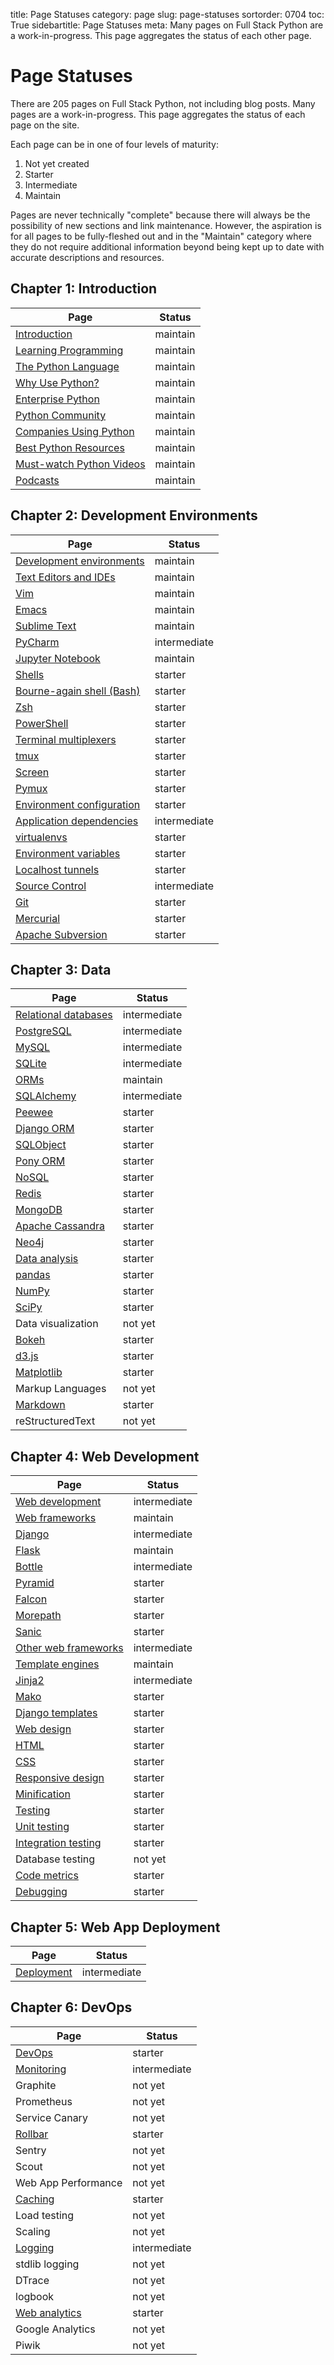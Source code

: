 title: Page Statuses
category: page
slug: page-statuses
sortorder: 0704
toc: True
sidebartitle: Page Statuses
meta: Many pages on Full Stack Python are a work-in-progress. This page aggregates the status of each other page.


# Page Statuses
There are 205 pages on Full Stack Python, not including blog posts. Many 
pages are a work-in-progress. This page aggregates the status of each page 
on the site.

Each page can be in one of four levels of maturity:

1. Not yet created
2. Starter
3. Intermediate
4. Maintain

Pages are never technically "complete" because there will always be
the possibility of new sections and link maintenance. However, the
aspiration is for all pages to be fully-fleshed out and in the "Maintain"
category where they do not require additional information beyond being
kept up to date with accurate descriptions and resources.


## Chapter 1: Introduction
|Page                                                     | Status       |
|---------------------------------------------------------|--------------|
|[Introduction](/introduction.html)                       | maintain     |
|[Learning Programming](/learning-programming.html)       | maintain     |
|[The Python Language](/python-programming-language.html) | maintain     |
|[Why Use Python?](/why-use-python.html)                  | maintain     |
|[Enterprise Python](/enterprise-python.html)             | maintain     |
|[Python Community](/python-community.html)               | maintain     |
|[Companies Using Python](/companies-using-python.html)   | maintain     |
|[Best Python Resources](/best-python-resources.html)     | maintain     |
|[Must-watch Python Videos](/best-python-videos.html)     | maintain     |
|[Podcasts](/best-python-podcasts.html)                   | maintain     |


## Chapter 2: Development Environments
|Page                                                          | Status       |
|--------------------------------------------------------------|--------------|
|[Development environments](/development-environments.html)    | maintain     |
|[Text Editors and IDEs](/text-editors-ides.html)              | maintain     |
|[Vim](/vim.html)                                              | maintain     |
|[Emacs](/emacs.html)                                          | maintain     |
|[Sublime Text](/sublime-text.html)                            | maintain     |
|[PyCharm](/pycharm.html)                                      | intermediate |
|[Jupyter Notebook](/jupyter-notebook.html)                    | maintain     |
|[Shells](/shells.html)                                        | starter      | 
|[Bourne-again shell (Bash)](/bourne-again-shell-bash.html)    | starter      | 
|[Zsh](/zsh-shell.html)                                        | starter      | 
|[PowerShell](/powershell.html)                                | starter      | 
|[Terminal multiplexers](/terminal-multiplexers.html)          | starter      |
|[tmux](/tmux.html)                                            | starter      |
|[Screen](/screen.html)                                        | starter      |
|[Pymux](/pymux.html)                                          | starter      |
|[Environment configuration](/environment-configuration.html)  | starter      |
|[Application dependencies](/application-dependencies.html)    | intermediate |
|[virtualenvs](/virtual-environments-virtualenvs-venvs.html)   | starter      |
|[Environment variables](/environment-variables.html)          | starter      |
|[Localhost tunnels](/localhost-tunnels.html)                  | starter      |
|[Source Control](/source-control.html)                        | intermediate |
|[Git](/git.html)                                              | starter      |
|[Mercurial](/mercurial.html)                                  | starter      |
|[Apache Subversion](/apache-subversion.html)                  | starter      |


## Chapter 3: Data
|Page                                                       | Status       |
|-----------------------------------------------------------|--------------|
|[Relational databases](/databases.html)                    | intermediate |
|[PostgreSQL](/postgresql.html)                             | intermediate |
|[MySQL](/mysql.html)                                       | intermediate |
|[SQLite](/sqlite.html)                                     | intermediate |
|[ORMs](/object-relational-mappers-orms.html)               | maintain     |
|[SQLAlchemy](/sqlalchemy.html)                             | intermediate |
|[Peewee](/peewee.html)                                     | starter      |
|[Django ORM](/django-orm.html)                             | starter      |
|[SQLObject](/sqlobject.html)                               | starter      |
|[Pony ORM](/pony-orm.html)                                 | starter      |
|[NoSQL](/no-sql-datastore.html)                            | starter      |
|[Redis](/redis.html)                                       | starter      |
|[MongoDB](/mongodb.html)                                   | starter      |
|[Apache Cassandra](/apache-cassandra.html)                 | starter      |
|[Neo4j](/neo4j.html)                                       | starter      |
|[Data analysis](/data-analysis.html)                       | starter      |
|[pandas](/pandas.html)                                     | starter      |
|[NumPy](/numpy.html)                                       | starter      |
|[SciPy](/scipy.html)                                       | starter      |
|Data visualization                                         | not yet      |
|[Bokeh](/bokeh.html)                                       | starter      |
|[d3.js](d3-js.html)                                        | starter      |
|[Matplotlib](matplotlib.html)                              | starter      |
|Markup Languages                                           | not yet      |
|[Markdown](/markdown.html)                                 | starter      |
|reStructuredText                                           | not yet      |


## Chapter 4: Web Development
|Page                                                       | Status       |
|-----------------------------------------------------------|--------------|
|[Web development](/web-development.html)                   | intermediate |
|[Web frameworks](/web-frameworks.html)                     | maintain     |
|[Django](/django.html)                                     | intermediate |
|[Flask](/flask.html)                                       | maintain     |
|[Bottle](/bottle.html)                                     | intermediate |
|[Pyramid](/pyramid.html)                                   | starter      |
|[Falcon](/falcon.html)                                     | starter      |
|[Morepath](/morepath.html)                                 | starter      |
|[Sanic](/sanic.html)                                       | starter      |
|[Other web frameworks](/other-web-frameworks.html)         | intermediate |
|[Template engines](/template-engines.html)                 | maintain     |
|[Jinja2](/jinja2.html)                                     | intermediate |
|[Mako](/mako.html)                                         | starter      |
|[Django templates](/django-templates.html)                 | starter      |
|[Web design](/web-design.html)                             | starter      |
|[HTML](/hypertext-markup-language-html.html)               | starter      |
|[CSS](/cascading-style-sheets.html)                        | starter      |
|[Responsive design](/responsive-design.html)               | starter      |
|[Minification](/minification.html)                         | starter      |
|[Testing](/testing.html)                                   | starter      |
|[Unit testing](/unit-testing.html)                         | starter      |
|[Integration testing](/integration-testing.html)           | starter      |
|Database testing                                           | not yet      |
|[Code metrics](/code-metrics.html)                         | starter      |
|[Debugging](/debugging.html)                               | starter      |


## Chapter 5: Web App Deployment
|Page                                                        | Status       |
|------------------------------------------------------------|--------------|
|[Deployment](/deployment.html)                              | intermediate |


## Chapter 6: DevOps
|Page                                                        | Status       |
|------------------------------------------------------------|--------------|
|[DevOps](/devops.html)                                      | starter      |
|[Monitoring](/monitoring.html)                              | intermediate |
|Graphite                                                    | not yet      |
|Prometheus                                                  | not yet      |
|Service Canary                                              | not yet      |
|[Rollbar](/rollbar.html)                                    | starter      |
|Sentry                                                      | not yet      |
|Scout                                                       | not yet      |
|Web App Performance                                         | not yet      |
|[Caching](/caching.html)                                    | starter      |
|Load testing                                                | not yet      |
|Scaling                                                     | not yet      |
|[Logging](/logging.html)                                    | intermediate |
|stdlib logging                                              | not yet      |
|DTrace                                                      | not yet      |
|logbook                                                     | not yet      |
|[Web analytics](/web-analytics.html)                        | starter      |
|Google Analytics                                            | not yet      |
|Piwik                                                       | not yet      |

